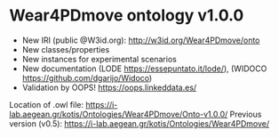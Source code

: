 # Wear4PDmove ontology v1.0.0
- New IRI (public @W3id.org): http://w3id.org/Wear4PDmove/onto
- New classes/properties
- New instances for experimental scenarios
- New documentation (LODE https://essepuntato.it/lode/), (WIDOCO https://github.com/dgarijo/Widoco)
- Validation by OOPS! https://oops.linkeddata.es/

Location of .owl file: https://i-lab.aegean.gr/kotis/Ontologies/Wear4PDmove/Onto-v1.0.0/
Previous version (v0.5): https://i-lab.aegean.gr/kotis/Ontologies/Wear4PDmove/
